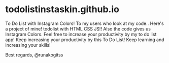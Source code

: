 # todolistinstaskin.github.io
To Do List with Instagram Colors!
To my users who look at my code..
Here's a project of mine! todolist with HTML CSS JS!! 
Also the code gives us Instagram Colors.
Feel free to increase your productivity by my to do list app!
Keep increasing your productivity by this To Do List! Keep learning and increasing your skills!

Best regards, 
@runakogitss
